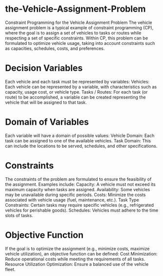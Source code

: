 # the-Vehicle-Assignment-Problem
Constraint Programming for the Vehicle Assignment Problem
The vehicle assignment problem is a typical example of constraint programming (CP), where the goal is to assign a set of vehicles to tasks or routes while respecting a set of specific constraints. Within CP, this problem can be formulated to optimize vehicle usage, taking into account constraints such as capacities, schedules, costs, and preferences.
# Decision Variables
Each vehicle and each task must be represented by variables:
    Vehicles: Each vehicle can be represented by a variable, with characteristics such as capacity, usage cost, or vehicle type.
    Tasks / Routes: For each task (or route) to be accomplished, a variable can be created representing the vehicle that will be assigned to that task.
# Domain of Variables
Each variable will have a domain of possible values:
    Vehicle Domain: Each task can be assigned to one of the available vehicles.
    Task Domain: This can include the locations to be served, schedules, and other specifications.
# Constraints
The constraints of the problem are formulated to ensure the feasibility of the assignment. Examples include:
    Capacity: A vehicle must not exceed its maximum capacity when tasks are assigned.
    Availability: Some vehicles may be unavailable during specific periods.
    Costs: Minimize the costs associated with vehicle usage (fuel, maintenance, etc.).
    Task Type Constraints: Certain tasks may require specific vehicles (e.g., refrigerated vehicles for perishable goods).
    Schedules: Vehicles must adhere to the time slots of tasks.
# Objective Function
If the goal is to optimize the assignment (e.g., minimize costs, maximize vehicle utilization), an objective function can be defined:
    Cost Minimization: Reduce operational costs while meeting the requirements of all tasks.
    Resource Utilization Optimization: Ensure a balanced use of the vehicle fleet.

    
